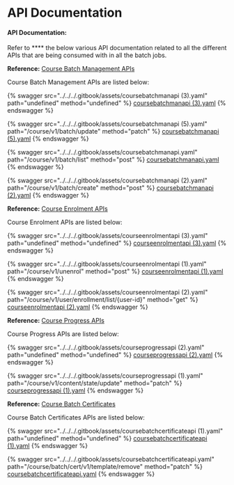 # API Documentation

#### API Documentation:

Refer to \*\*\*\* the below various API documentation related to all the different APIs that are being consumed with in all the batch jobs.

**Reference:** [Course Batch Management APIs](http://docs.sunbird.org/latest/apis/coursebatchmanapi/)

Course Batch Management APIs are listed below:

{% swagger src="../../../.gitbook/assets/coursebatchmanapi (3).yaml" path="undefined" method="undefined" %}
[coursebatchmanapi (3).yaml](<../../../.gitbook/assets/coursebatchmanapi (3).yaml>)
{% endswagger %}

{% swagger src="../../../.gitbook/assets/coursebatchmanapi (5).yaml" path="/course/v1/batch/update" method="patch" %}
[coursebatchmanapi (5).yaml](<../../../.gitbook/assets/coursebatchmanapi (5).yaml>)
{% endswagger %}

{% swagger src="../../../.gitbook/assets/coursebatchmanapi.yaml" path="/course/v1/batch/list" method="post" %}
[coursebatchmanapi.yaml](../../../.gitbook/assets/coursebatchmanapi.yaml)
{% endswagger %}

{% swagger src="../../../.gitbook/assets/coursebatchmanapi (2).yaml" path="/course/v1/batch/create" method="post" %}
[coursebatchmanapi (2).yaml](<../../../.gitbook/assets/coursebatchmanapi (2).yaml>)
{% endswagger %}

**Reference:** [Course Enrolment APIs](http://docs.sunbird.org/latest/apis/courseenrolmentapi/)

Course Enrolment APIs are listed below:

{% swagger src="../../../.gitbook/assets/courseenrolmentapi (3).yaml" path="undefined" method="undefined" %}
[courseenrolmentapi (3).yaml](<../../../.gitbook/assets/courseenrolmentapi (3).yaml>)
{% endswagger %}

{% swagger src="../../../.gitbook/assets/courseenrolmentapi (1).yaml" path="/course/v1/unenrol" method="post" %}
[courseenrolmentapi (1).yaml](<../../../.gitbook/assets/courseenrolmentapi (1).yaml>)
{% endswagger %}

{% swagger src="../../../.gitbook/assets/courseenrolmentapi (2).yaml" path="/course/v1/user/enrollment/list/{user-id}" method="get" %}
[courseenrolmentapi (2).yaml](<../../../.gitbook/assets/courseenrolmentapi (2).yaml>)
{% endswagger %}

**Reference:** [Course Progress APIs](http://docs.sunbird.org/latest/apis/courseprogressapi/)

Course Progress APIs are listed below:

{% swagger src="../../../.gitbook/assets/courseprogressapi (2).yaml" path="undefined" method="undefined" %}
[courseprogressapi (2).yaml](<../../../.gitbook/assets/courseprogressapi (2).yaml>)
{% endswagger %}

{% swagger src="../../../.gitbook/assets/courseprogressapi (1).yaml" path="/course/v1/content/state/update" method="patch" %}
[courseprogressapi (1).yaml](<../../../.gitbook/assets/courseprogressapi (1).yaml>)
{% endswagger %}

**Reference:** [Course Batch Certificates](http://docs.sunbird.org/latest/apis/coursebatchcertificateapi/)

Course Batch Certificates APIs are listed below:

{% swagger src="../../../.gitbook/assets/coursebatchcertificateapi (1).yaml" path="undefined" method="undefined" %}
[coursebatchcertificateapi (1).yaml](<../../../.gitbook/assets/coursebatchcertificateapi (1).yaml>)
{% endswagger %}

{% swagger src="../../../.gitbook/assets/coursebatchcertificateapi.yaml" path="/course/batch/cert/v1/template/remove" method="patch" %}
[coursebatchcertificateapi.yaml](../../../.gitbook/assets/coursebatchcertificateapi.yaml)
{% endswagger %}
